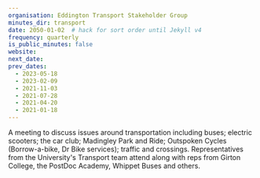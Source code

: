 ```yaml
---
organisation: Eddington Transport Stakeholder Group
minutes_dir: transport
date: 2050-01-02  # hack for sort order until Jekyll v4
frequency: quarterly
is_public_minutes: false
website:
next_date:
prev_dates:
  - 2023-05-18
  - 2023-02-09
  - 2021-11-03
  - 2021-07-28
  - 2021-04-20
  - 2021-01-18
---
```

A meeting to discuss issues around transportation including buses; electric scooters; the car club;
Madingley Park and Ride; Outspoken Cycles (Borrow-a-bike, Dr Bike services); traffic and crossings.
Representatives from the University's Transport team attend along with reps from Girton College, the
PostDoc Academy, Whippet Buses and others.
